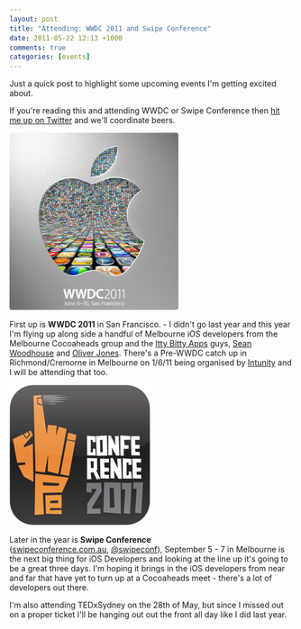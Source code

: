 ```yaml
---
layout: post
title: "Attending: WWDC 2011 and Swipe Conference"
date: 2011-05-22 12:13 +1000
comments: true
categories: [events]
---
```


Just a quick post to highlight some upcoming events I'm getting excited about.

If you're reading this and attending WWDC or Swipe Conference then [hit me up on Twitter][1] and we'll coordinate beers.

![WWDC 2011 June 6-10 2011](/images/wwdc-2011.jpg)

First up is **WWDC 2011** in San Francisco. - I didn't go last year and this year I'm flying up along side a handful of Melbourne iOS developers from the Melbourne Cocoaheads group and the [Itty Bitty Apps][2] guys, [Sean Woodhouse][3] and [Oliver Jones][4]. There's a Pre-WWDC catch up in Richmond/Cremorne in Melbourne on 1/6/11 being organised by [Intunity][5] and I will be attending that too.

![Swipe Conference 2011](/images/SwipeConference2011.png)

Later in the year is **Swipe Conference** ([swipeconference.com.au][6], [@swipeconf][7]), September 5 - 7 in Melbourne is the next big thing for iOS Developers and looking at the line up it's going to be a great three days. I'm hoping it brings in the iOS developers from near and far that have yet to turn up at a Cocoaheads meet - there's a lot of developers out there.

I'm also attending TEDxSydney on the 28th of May, but since I missed out on a proper ticket I'll be hanging out out the front all day like I did last year.

[1]: http://twitter.com/sirjec "Jesse Collis (@sirjec) on twitter"
[2]: http://ittybittyapps.com
[3]: http://twitter.com/seanwoodhouse "Sean Woodhouse (@seanwoodhouse) on Twitter"
[4]: http://twitter.com/orj "Oliver Jones (@orj) on Twitter"
[5]: http://intunity.com.au
[6]: http://swipeconference.com.au "Swipe Conference (@swipeconf)"
[7]: http://twitter.com/swipeconf "Swipe Conference - Melbourne Sept 5-6"
